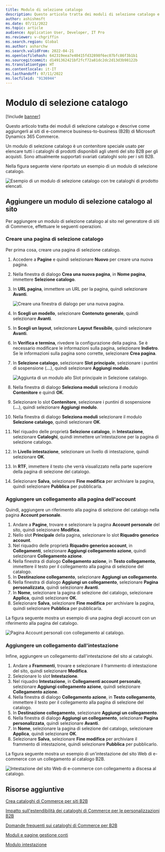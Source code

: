```yaml
---
title: Modulo di selezione catalogo
description: Questo articolo tratta dei moduli di selezione catalogo e descrive come aggiungerli ai siti di e-commerce business-to-business (B2B) di Microsoft Dynamics 365 Commerce.
author: ashishmsft
ms.date: 07/11/2022
ms.topic: article
audience: Application User, Developer, IT Pro
ms.reviewer: v-chgriffin
ms.search.region: Global
ms.author: asharchw
ms.search.validFrom: 2022-04-21
ms.openlocfilehash: 642319eea7e40415fd32898f6ec07bfc86f3b1b1
ms.sourcegitcommit: d1491362421bf2fcf72a81dc2dc2d13d3b98122b
ms.translationtype: HT
ms.contentlocale: it-IT
ms.lasthandoff: 07/11/2022
ms.locfileid: "9136944"
---
```

# <a name="catalog-picker-module"></a>Modulo di selezione catalogo

[!include [banner](includes/banner.md)]

Questo articolo tratta dei moduli di selezione catalogo e descrive come aggiungerli ai siti di e-commerce business-to-business (B2B) di Microsoft Dynamics 365 Commerce.

Un modulo di selezione catalogo è un contenitore speciale usato per elencare tutti i cataloghi di prodotti disponibili agli utenti del sito B2B per gli acquisti. Sono attualmente supportati svariati cataloghi solo per i siti B2B.

Nella figura seguente viene riportato un esempio di un modulo di selezione catalogo.

![Esempio di un modulo di selezione catalogo con tre cataloghi di prodotto elencati.](./media/Catalog-picker-sample.png)

## <a name="add-a-catalog-picker-module-to-your-site"></a>Aggiungere un modulo di selezione catalogo al sito

Per aggiungere un modulo di selezione catalogo al sito nel generatore di siti di Commerce, effettuare le seguenti operazioni.

### <a name="create-a-catalog-picker-page"></a>Creare una pagina di selezione catalogo

Per prima cosa, creare una pagina di selezione catalogo.

1. Accedere a **Pagine** e quindi selezionare **Nuovo** per creare una nuova pagina.
1. Nella finestra di dialogo **Crea una nuova pagina**, in **Nome pagina**, immettere **Selezione catalogo**.
1. In **URL pagina**, immettere un URL per la pagina, quindi selezionare **Avanti**.

    ![Creare una finestra di dialogo per una nuova pagina.](./media/Create-catalog-picker-page.png)

1. In **Scegli un modello**, selezionare **Contenuto generale**, quindi selezionare **Avanti**.
1. In **Scegli un layout**, selezionare **Layout flessibile**, quindi selezionare **Avanti**.
1. In **Verifica e termina**, rivedere la configurazione della pagina. Se è necessario modificare le informazioni sulla pagina, selezionare **Indietro**. Se le informazioni sulla pagina sono corrette, selezionare **Crea pagina**.
1. In **Selezione catalogo**, selezionare **Slot principale**, selezionare i puntini di sospensione (**...**), quindi selezionare **Aggiungi modulo**.

    ![Aggiunta di un modulo allo Slot principale in Selezione catalogo.](./media/Author-web-page-catalog-picker-1.png)

1. Nella finestra di dialogo **Seleziona moduli** seleziona il modulo **Contenitore** e quindi **OK**.
1. Selezionare lo slot **Contenitore**, selezionare i puntini di sospensione (**...**), quindi selezionare **Aggiungi modulo**.
1. Nella finestra di dialogo **Seleziona moduli** selezionare il modulo **Selezione catalogo**, quindi selezionare **OK**.
1. Nel riquadro delle proprietà **Selezione catalogo**, in **Intestazione**, selezionare **Cataloghi**, quindi immettere un'intestazione per la pagina di selezione catalogo.
1. In **Livello intestazione**, selezionare un livello di intestazione, quindi selezionare **OK**.
1. In **RTF**, immettere il testo che verrà visualizzato nella parte superiore della pagina di selezione del catalogo.
1. Selezionare **Salva**, selezionare **Fine modifica** per archiviare la pagina, quindi selezionare **Pubblica** per pubblicarla.

### <a name="add-a-link-on-your-account-page"></a>Aggiungere un collegamento alla pagina dell'account

Quindi, aggiungere un riferimento alla pagina di selezione del catalogo nella pagina **Account personale**.

1. Andare a **Pagine**, trovare e selezionare la pagina **Account personale** del sito, quindi selezionare **Modifica**.
1. Nello slot **Principale** della pagina, selezionare lo slot **Riquadro generico account**. 
1. Nel riquadro delle proprietà **Riquadro generico account**, in **Collegamenti**, selezionare **Aggiungi collegamento azione**, quindi selezionare **Collegamento azione**.
1. Nella finestra di dialogo **Collegamento azione**, in **Testo collegamento**, immettere il testo per il collegamento alla pagina di selezione del catalogo.
1. In **Destinazione collegamento**, selezionare **Aggiungi un collegamento**.
1. Nella finestra di dialogo **Aggiungi un collegamento**, selezionare **Pagina personalizzata**, quindi selezionare **Avanti**.
1. In **Nome**, selezionare la pagina di selezione del catalogo, selezionare **Applica**, quindi selezionare **OK**.
1. Selezionare **Salva**, selezionare **Fine modifica** per archiviare la pagina, quindi selezionare **Pubblica** per pubblicarla.

La figura seguente mostra un esempio di una pagina degli account con un riferimento alla pagina del catalogo.

![Pagina Account personali con collegamento al catalogo.](./media/my-accounts.png)

### <a name="add-a-link-from-the-header"></a>Aggiungere un collegamento dall'intestazione

Infine, aggiungere un collegamento dall'intestazione del sito ai cataloghi.

1. Andare a **Frammenti**, trovare e selezionare il frammento di intestazione del sito, quindi selezionare **Modifica**.
1. Selezionare lo slot **Intestazione**. 
1. Nel riquadro **Intestazione**, in **Collegamenti account personale**, selezionare **Aggiungi collegamento azione**, quindi selezionare **Collegamento azione**.
1. Nella finestra di dialogo **Collegamento azione**, in **Testo collegamento**, immettere il testo per il collegamento alla pagina di selezione del catalogo.
1. In **Destinazione collegamento**, selezionare **Aggiungi un collegamento**.
1. Nella finestra di dialogo **Aggiungi un collegamento**, selezionare **Pagina personalizzata**, quindi selezionare **Avanti**.
1. In **Nome**, selezionare la pagina di selezione del catalogo, selezionare **Applica**, quindi selezionare **OK**.
1. Selezionare **Salva**, selezionare **Fine modifica** per archiviare il frammento di intestazione, quindi selezionare **Pubblica** per pubblicarlo.

La figura seguente mostra un esempio di un'intestazione del sito Web di e-commerce con un collegamento al catalogo B2B.

![Intestazione del sito Web di e-commerce con collegamento a discesa al catalogo.](./media/catalog-in-header.png)


## <a name="additional-resources"></a>Risorse aggiuntive 

[Crea cataloghi di Commerce per siti B2B](catalogs-b2b-sites.md)

[Impatto sull'estendibilità dei cataloghi di Commerce per le personalizzazioni B2B](catalogs-b2b-sites-dev.md)

[Domande frequenti sui cataloghi di Commerce per B2B](catalogs-b2b-sites-FAQ.md)

[Moduli e pagine gestione conti](account-management.md)

[Modulo intestazione](author-header-module.md)
